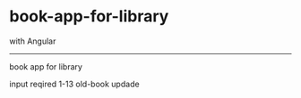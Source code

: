 # book-app-for-library

with Angular

<hr/>
book app for library

input reqired
1-13 old-book updade
